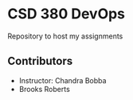 # CSD 380 DevOps
Repository to host my assignments
## Contributors
- Instructor: Chandra Bobba
- Brooks Roberts
